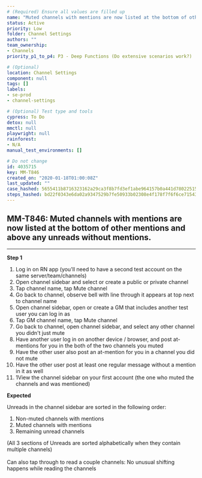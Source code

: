 ```yaml
---
# (Required) Ensure all values are filled up
name: "Muted channels with mentions are now listed at the bottom of other mentions and above any unreads without mentions."
status: Active
priority: Low
folder: Channel Settings
authors: ""
team_ownership: 
- Channels
priority_p1_to_p4: P3 - Deep Functions (Do extensive scenarios work?)

# (Optional)
location: Channel Settings
component: null
tags: []
labels: 
- se-prod
- channel-settings

# (Optional) Test type and tools
cypress: To Do
detox: null
mmctl: null
playwright: null
rainforest: 
- N/A
manual_test_environments: []

# Do not change
id: 4035715
key: MM-T846
created_on: "2020-01-18T01:00:08Z"
last_updated: ""
case_hashed: 5655411b8716323162a29ca3f8b7fd3ef1abe964157b0a441d780225152dd1ac4383a3de1617af1ef68ece8275302aee
steps_hashed: bd22f0343e6da02a9347529b7fe50933b02308e4f178f7f6f6ce71543ce0dfb8b5f12331a2de6f072b384c67c587a2e5
---
```


<!-- (Auto-generated) Based on frontmatter's "key" and "name" -->

## MM-T846: Muted channels with mentions are now listed at the bottom of other mentions and above any unreads without mentions.

---

**Step 1**

1. Log in on RN app (you'll need to have a second test account on the same server/team/channels)
2. Open channel sidebar and select or create a public or private channel
3. Tap channel name, tap Mute channel
4. Go back to channel, observe bell with line through it appears at top next to channel name
5. Open channel sidebar, open or create a GM that includes another test user you can log in as
6. Tap GM channel name, tap Mute channel
7. Go back to channel, open channel sidebar, and select any other channel you didn't just mute
8. Have another user log in on another device / browser, and post at-mentions for you in the both of the two channels you muted
9. Have the other user also post an at-mention for you in a channel you did not mute
10. Have the other user post at least one regular message without a mention in it as well
11. 1View the channel sidebar on your first account (the one who muted the channels and was mentioned)

**Expected**

Unreads in the channel sidebar are sorted in the following order:

1. Non-muted channels with mentions
2. Muted channels with mentions
3. Remaining unread channels

(All 3 sections of Unreads are sorted alphabetically when they contain multiple channels)\
\
Can also tap through to read a couple channels: No unusual shifting happens while reading the channels
